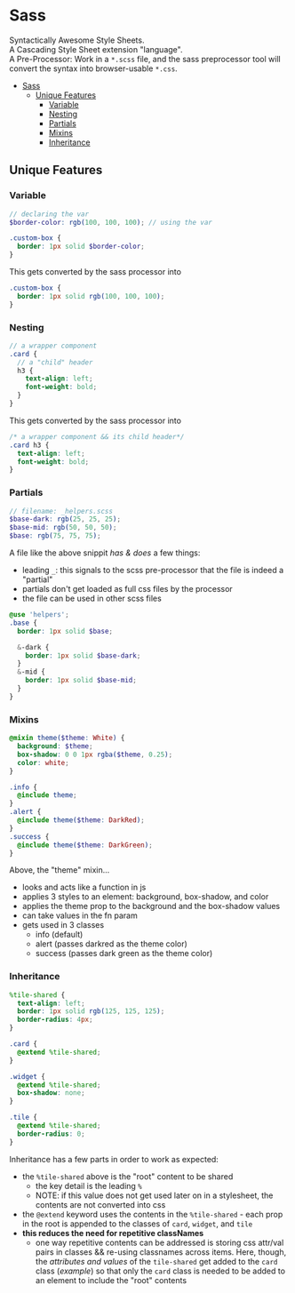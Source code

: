 # Sass

Syntactically Awesome Style Sheets.  
A Cascading Style Sheet extension "language".  
A Pre-Processor: Work in a `*.scss` file, and the sass preprocessor tool will convert the syntax into browser-usable `*.css`.

- [Sass](#sass)
  - [Unique Features](#unique-features)
    - [Variable](#variable)
    - [Nesting](#nesting)
    - [Partials](#partials)
    - [Mixins](#mixins)
    - [Inheritance](#inheritance)

## Unique Features

### Variable

```scss
// declaring the var
$border-color: rgb(100, 100, 100); // using the var

.custom-box {
  border: 1px solid $border-color;
}
```

This gets converted by the sass processor into

```css
.custom-box {
  border: 1px solid rgb(100, 100, 100);
}
```

### Nesting

```scss
// a wrapper component
.card {
  // a "child" header
  h3 {
    text-align: left;
    font-weight: bold;
  }
}
```

This gets converted by the sass processor into

```css
/* a wrapper component && its child header*/
.card h3 {
  text-align: left;
  font-weight: bold;
}
```

### Partials

```scss
// filename: _helpers.scss
$base-dark: rgb(25, 25, 25);
$base-mid: rgb(50, 50, 50);
$base: rgb(75, 75, 75);
```

A file like the above snippit _has & does_ a few things:

- leading `_`: this signals to the scss pre-processor that the file is indeed a "partial"
- partials don't get loaded as full css files by the processor
- the file can be used in other scss files

```scss
@use 'helpers';
.base {
  border: 1px solid $base;

  &-dark {
    border: 1px solid $base-dark;
  }
  &-mid {
    border: 1px solid $base-mid;
  }
}
```

### Mixins

```scss
@mixin theme($theme: White) {
  background: $theme;
  box-shadow: 0 0 1px rgba($theme, 0.25);
  color: white;
}

.info {
  @include theme;
}
.alert {
  @include theme($theme: DarkRed);
}
.success {
  @include theme($theme: DarkGreen);
}
```

Above, the "theme" mixin...

- looks and acts like a function in js
- applies 3 styles to an element: background, box-shadow, and color
- applies the theme prop to the background and the box-shadow values
- can take values in the fn param
- gets used in 3 classes
  - info (default)
  - alert (passes darkred as the theme color)
  - success (passes dark green as the theme color)

### Inheritance

```scss
%tile-shared {
  text-align: left;
  border: 1px solid rgb(125, 125, 125);
  border-radius: 4px;
}

.card {
  @extend %tile-shared;
}

.widget {
  @extend %tile-shared;
  box-shadow: none;
}

.tile {
  @extend %tile-shared;
  border-radius: 0;
}
```

Inheritance has a few parts in order to work as expected:

- the `%tile-shared` above is the "root" content to be shared
  - the key detail is the leading `%`
  - NOTE: if this value does not get used later on in a stylesheet, the contents are not converted into css
- the `@extend` keyword uses the contents in the `%tile-shared` - each prop in the root is appended to the classes of `card`, `widget`, and `tile`
- **this reduces the need for repetitive classNames**
  - one way repetitive contents can be addressed is storing css attr/val pairs in classes && re-using classnames across items. Here, though, the _attributes and values_ of the `tile-shared` get added to the `card` class (_example_) so that only the `card` class is needed to be added to an element to include the "root" contents
